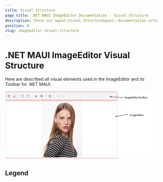 ```yaml
---
title: Visual Structure
page_title: .NET MAUI ImageEditor Documentation - Visual Structure
description: Check our &quot;Visual Structure&quot; documentation article for Telerik ImageEditor for .NET MAUI.
position: 0
slug: imageeditor-visual-structure
---
```


# .NET MAUI ImageEditor Visual Structure

Here are described all visual elements used in the ImageEditor and its Toolbar for .NET MAUI.

![ImageEditor Visual Structure](images/imageeditor-visual-structure.png "Visual elements of ImageEditor")

## Legend

